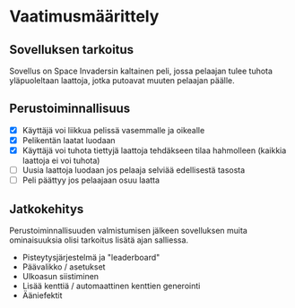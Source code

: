 # Vaatimusmäärittely

## Sovelluksen tarkoitus

Sovellus on Space Invadersin kaltainen peli, jossa pelaajan tulee tuhota yläpuoleltaan laattoja, jotka putoavat muuten pelaajan päälle.

## Perustoiminnallisuus

- [x] Käyttäjä voi liikkua pelissä vasemmalle ja oikealle
- [x] Pelikentän laatat luodaan
- [x] Käyttäjä voi tuhota tiettyjä laattoja tehdäkseen tilaa hahmolleen (kaikkia laattoja ei voi tuhota)
- [ ] Uusia laattoja luodaan jos pelaaja selviää edellisestä tasosta
- [ ] Peli päättyy jos pelaajaan osuu laatta

## Jatkokehitys

Perustoiminnallisuuden valmistumisen jälkeen sovelluksen muita ominaisuuksia olisi tarkoitus lisätä ajan salliessa.

- Pisteytysjärjestelmä ja "leaderboard"
- Päävalikko / asetukset
- Ulkoasun siistiminen
- Lisää kenttiä / automaattinen kenttien generointi
- Ääniefektit